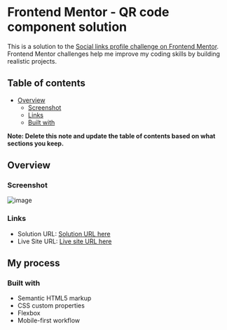 # Frontend Mentor - QR code component solution

This is a solution to the [Social links profile challenge on Frontend Mentor](https://www.frontendmentor.io/challenges/social-links-profile-UG32l9m6dQ). Frontend Mentor challenges help me improve my coding skills by building realistic projects. 

## Table of contents

- [Overview](#overview)
  - [Screenshot](#screenshot)
  - [Links](#links)
  - [Built with](#built-with)

**Note: Delete this note and update the table of contents based on what sections you keep.**

## Overview

### Screenshot

![image](https://github.com/user-attachments/assets/02b8f0f7-ca2f-4814-8036-ffde007a8e2d)


### Links

- Solution URL: [Solution URL here](https://github.com/O-Julia-O/Social-links-profile)
- Live Site URL: [Live site URL here](https://o-julia-o.github.io/Social-links-profile/)

## My process

### Built with

- Semantic HTML5 markup
- CSS custom properties
- Flexbox
- Mobile-first workflow
